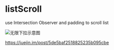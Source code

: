 ﻿# listScroll
use Intersection Observer and padding to scroll list

![无限下拉示意图](https://p1.music.126.net/pJ_RZghrsOLO2UK8hlN6Pw==/109951164458290045.gif)


https://juejin.im/post/5de5baf2518825235b095cbe